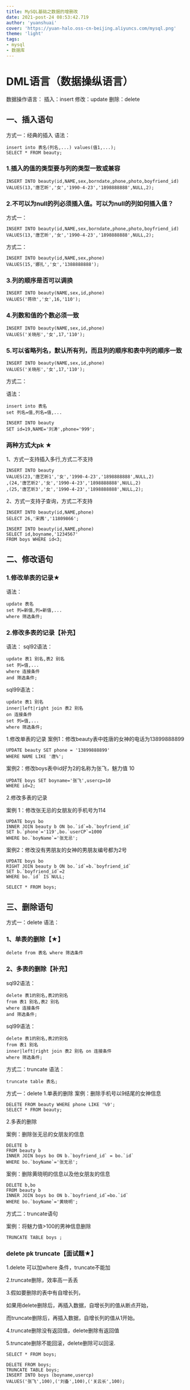 ```yaml
---
title: MySQL基础之数据的增删改
date: 2021-post-24 08:53:42.719
author: 'yuanshuai'
cover: 'https://yuan-halo.oss-cn-beijing.aliyuncs.com/mysql.png'
theme: 'light'
tags: 
- mysql
- 数据库
---
```


# DML语言（数据操纵语言）

数据操作语言：
插入：insert
修改：update
删除：delete

## 一、插入语句

方式一：经典的插入
语法：

```mysql
insert into 表名(列名,...) values(值1,...);
SELECT * FROM beauty;
```

### 1.插入的值的类型要与列的类型一致或兼容

```mysql
INSERT INTO beauty(id,NAME,sex,borndate,phone,photo,boyfriend_id)
VALUES(13,'唐艺昕','女','1990-4-23','1898888888',NULL,2);
```

### 2.不可以为null的列必须插入值。可以为null的列如何插入值？

方式一：

```mysql
INSERT INTO beauty(id,NAME,sex,borndate,phone,photo,boyfriend_id)
VALUES(13,'唐艺昕','女','1990-4-23','1898888888',NULL,2);
```

方式二：

```mysql
INSERT INTO beauty(id,NAME,sex,phone)
VALUES(15,'娜扎','女','1388888888');
```

### 3.列的顺序是否可以调换

```mysql
INSERT INTO beauty(NAME,sex,id,phone)
VALUES('蒋欣','女',16,'110');
```

### 4.列数和值的个数必须一致

```mysql
INSERT INTO beauty(NAME,sex,id,phone)
VALUES('关晓彤','女',17,'110');
```

### 5.可以省略列名，默认所有列，而且列的顺序和表中列的顺序一致

```mysql
INSERT INTO beauty(NAME,sex,id,phone)
VALUES('关晓彤','女',17,'110');
```

方式二：

语法：

```mysql
insert into 表名
set 列名=值,列名=值,...

INSERT INTO beauty
SET id=19,NAME='刘涛',phone='999';
```

### 两种方式大pk ★


1、方式一支持插入多行,方式二不支持

```mysql
INSERT INTO beauty
VALUES(23,'唐艺昕1','女','1990-4-23','1898888888',NULL,2)
,(24,'唐艺昕2','女','1990-4-23','1898888888',NULL,2)
,(25,'唐艺昕3','女','1990-4-23','1898888888',NULL,2);
```

2、方式一支持子查询，方式二不支持

```mysql
INSERT INTO beauty(id,NAME,phone)
SELECT 26,'宋茜','11809866';

INSERT INTO beauty(id,NAME,phone)
SELECT id,boyname,'1234567'
FROM boys WHERE id<3;
```

## 二、修改语句

### 1.修改单表的记录★

语法：

```mysql
update 表名
set 列=新值,列=新值,...
where 筛选条件;
```

### 2.修改多表的记录【补充】

语法：
sql92语法：

```mysql
update 表1 别名,表2 别名
set 列=值,...
where 连接条件
and 筛选条件;
```

sql99语法：

```mysql
update 表1 别名
inner|left|right join 表2 别名
on 连接条件
set 列=值,...
where 筛选条件;
```

1.修改单表的记录
案例1：修改beauty表中姓唐的女神的电话为13899888899

```mysql
UPDATE beauty SET phone = '13899888899'
WHERE NAME LIKE '唐%';
```

案例2：修改boys表中id好为2的名称为张飞，魅力值 10

```mysql
UPDATE boys SET boyname='张飞',usercp=10
WHERE id=2;
```

2.修改多表的记录

案例 1：修改张无忌的女朋友的手机号为114

```mysql
UPDATE boys bo
INNER JOIN beauty b ON bo.`id`=b.`boyfriend_id`
SET b.`phone`='119',bo.`userCP`=1000
WHERE bo.`boyName`='张无忌';
```

案例2：修改没有男朋友的女神的男朋友编号都为2号

```mysql
UPDATE boys bo
RIGHT JOIN beauty b ON bo.`id`=b.`boyfriend_id`
SET b.`boyfriend_id`=2
WHERE bo.`id` IS NULL;

SELECT * FROM boys;
```

## 三、删除语句

方式一：delete
语法：

### 1、单表的删除【★】

```mysql
delete from 表名 where 筛选条件
```

### 2、多表的删除【补充】

sql92语法：

```mysql
delete 表1的别名,表2的别名
from 表1 别名,表2 别名
where 连接条件
and 筛选条件;
```

sql99语法：

```mysql
delete 表1的别名,表2的别名
from 表1 别名
inner|left|right join 表2 别名 on 连接条件
where 筛选条件;
```

方式二：truncate
语法：

```mysql
truncate table 表名;
```

方式一：delete
1.单表的删除
案例：删除手机号以9结尾的女神信息

```mysql
DELETE FROM beauty WHERE phone LIKE '%9';
SELECT * FROM beauty;
```

2.多表的删除

案例：删除张无忌的女朋友的信息

```mysql
DELETE b
FROM beauty b
INNER JOIN boys bo ON b.`boyfriend_id` = bo.`id`
WHERE bo.`boyName`='张无忌';
```

案例：删除黄晓明的信息以及他女朋友的信息

```mysql
DELETE b,bo
FROM beauty b
INNER JOIN boys bo ON b.`boyfriend_id`=bo.`id`
WHERE bo.`boyName`='黄晓明';
```

方式二：truncate语句

案例：将魅力值>100的男神信息删除

```mysql
TRUNCATE TABLE boys ;
```

### delete pk truncate【面试题★】

1.delete 可以加where 条件，truncate不能加

2.truncate删除，效率高一丢丢

3.假如要删除的表中有自增长列，

如果用delete删除后，再插入数据，自增长列的值从断点开始，

而truncate删除后，再插入数据，自增长列的值从1开始。

4.truncate删除没有返回值，delete删除有返回值

5.truncate删除不能回滚，delete删除可以回滚.



```mysql
SELECT * FROM boys;

DELETE FROM boys;
TRUNCATE TABLE boys;
INSERT INTO boys (boyname,usercp)
VALUES('张飞',100),('刘备',100),('关云长',100);
```